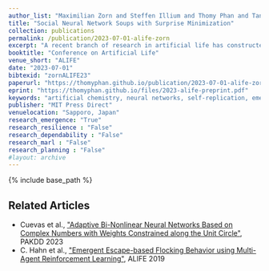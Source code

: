 ```yaml
---
author_list: "Maximilian Zorn and Steffen Illium and Thomy Phan and Tanja Katharina Kaiser and Claudia Linnhoff-Popien and Thomas Gabor"
title: "Social Neural Network Soups with Surprise Minimization"
collection: publications
permalink: /publication/2023-07-01-alife-zorn
excerpt: "A recent branch of research in artificial life has constructed artificial chemistry systems whose particles are dynamic neural networks. These particles can be applied to each other and show a tendency towards self-replication of their weight values. We define new interactions for said particles that allow them to recognize one another and learn predictors for each other's behavior. For instance, each particle minimizes its surprise when observing another particle's behavior. Given a special catalyst particle to exert evolutionary selection pressure on the soup of particles, these 'social' interactions are sufficient to produce emergent behavior similar to the stability-pattern previously only achieved via explicit self-replication training."
booktitle: "Conference on Artificial Life"
venue_short: "ALIFE"
date: "2023-07-01"
bibtexid: "zornALIFE23"
paperurl: "https://thomyphan.github.io/publication/2023-07-01-alife-zorn"
eprint: "https://thomyphan.github.io/files/2023-alife-preprint.pdf"
keywords: "artificial chemistry, neural networks, self-replication, emergent behavior, social systems"
publisher: "MIT Press Direct"
venuelocation: "Sapporo, Japan"
research_emergence: "True"
research_resilience : "False"
research_dependability : "False"
research_marl : "False"
research_planning : "False"
#layout: archive
---
```


{% include base_path %}

## Related Articles
- Cuevas et al., ["Adaptive Bi-Nonlinear Neural Networks Based on Complex Numbers with Weights Constrained along the Unit Circle"](https://thomyphan.github.io/publication/2023-05-01-pakdd-cuevas), PAKDD 2023
- C. Hahn et al., ["Emergent Escape-based Flocking Behavior using Multi-Agent Reinforcement Learning"](https://thomyphan.github.io/publication/2019-07-01-alife-hahn), ALIFE 2019
